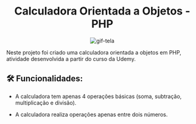 <h1 align='center'>Calculadora Orientada a Objetos - PHP</h1>


<div align='center'>
  
  ![gif-tela](https://user-images.githubusercontent.com/110692074/221300560-ebf594b7-4fba-47f7-87e7-4c73c54fd46d.gif)
  
</div>

Neste projeto foi criado uma calculadora orientada a objetos em PHP, atividade desenvolvida a partir do curso da Udemy.
<br>


## 🛠 Funcionalidades:

- A calculadora tem apenas 4 operações básicas (soma, subtração, multiplicação e divisão). 

- A calculadora realiza operações apenas entre dois números.
